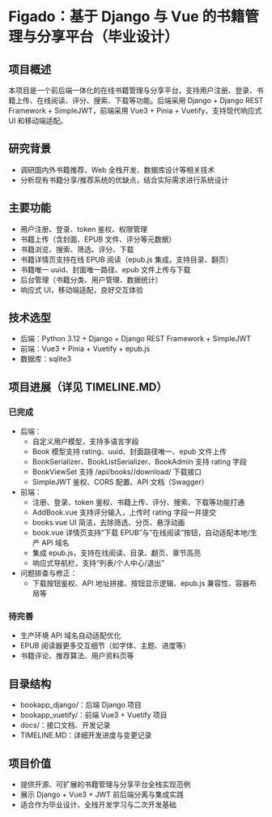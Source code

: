 # Figado：基于 Django 与 Vue 的书籍管理与分享平台（毕业设计）

## 项目概述

本项目是一个前后端一体化的在线书籍管理与分享平台，支持用户注册、登录、书籍上传、在线阅读、评分、搜索、下载等功能。后端采用 Django + Django REST Framework + SimpleJWT，前端采用 Vue3 + Pinia + Vuetify，支持现代响应式 UI 和移动端适配。

## 研究背景

- 调研国内外书籍推荐、Web 全栈开发、数据库设计等相关技术
- 分析现有书籍分享/推荐系统的优缺点，结合实际需求进行系统设计

## 主要功能

- 用户注册、登录、token 鉴权、权限管理
- 书籍上传（含封面、EPUB 文件、评分等元数据）
- 书籍浏览、搜索、筛选、评分、下载
- 书籍详情页支持在线 EPUB 阅读（epub.js 集成，支持目录、翻页）
- 书籍唯一 uuid、封面唯一路径、epub 文件上传与下载
- 后台管理（书籍分类、用户管理、数据统计）
- 响应式 UI，移动端适配，良好交互体验

## 技术选型

- 后端：Python 3.12 + Django + Django REST Framework + SimpleJWT
- 前端：Vue3 + Pinia + Vuetify + epub.js
- 数据库：sqlite3

## 项目进展（详见 TIMELINE.MD）

### 已完成

- 后端：
  - 自定义用户模型，支持多语言字段
  - Book 模型支持 rating、uuid、封面路径唯一、epub 文件上传
  - BookSerializer、BookListSerializer、BookAdmin 支持 rating 字段
  - BookViewSet 支持 /api/books/<id>/download/ 下载接口
  - SimpleJWT 鉴权、CORS 配置、API 文档（Swagger）
- 前端：
  - 注册、登录、token 鉴权、书籍上传、评分、搜索、下载等功能打通
  - AddBook.vue 支持评分输入，上传时 rating 字段一并提交
  - books.vue UI 简洁，去除筛选、分页、悬浮动画
  - book.vue 详情页支持“下载 EPUB”与“在线阅读”按钮，自动适配本地/生产 API 域名
  - 集成 epub.js，支持在线阅读、目录、翻页、章节高亮
  - 响应式导航栏，支持“列表/个人中心/退出”
- 问题排查与修正：
  - 下载按钮鉴权、API 地址拼接、按钮显示逻辑、epub.js 兼容性、容器布局等

### 待完善

- 生产环境 API 域名自动适配优化
- EPUB 阅读器更多交互细节（如字体、主题、进度等）
- 书籍评论、推荐算法、用户资料页等

## 目录结构

- bookapp_django/：后端 Django 项目
- bookapp_vuetify/：前端 Vue3 + Vuetify 项目
- docs/：接口文档、开发记录
- TIMELINE.MD：详细开发进度与变更记录

## 项目价值

- 提供开源、可扩展的书籍管理与分享平台全栈实现范例
- 展示 Django + Vue3 + JWT 前后端分离与集成实践
- 适合作为毕业设计、全栈开发学习与二次开发基础
